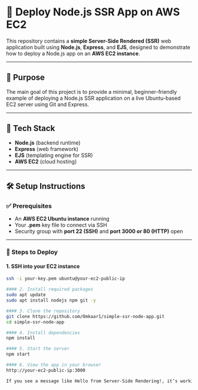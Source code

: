 # 🚀 Deploy Node.js SSR App on AWS EC2

This repository contains a **simple Server-Side Rendered (SSR)** web application built using **Node.js**, **Express**, and **EJS**, designed to demonstrate how to deploy a Node.js app on an **AWS EC2 instance**.

---

## 🎯 Purpose

The main goal of this project is to provide a minimal, beginner-friendly example of deploying a Node.js SSR application on a live Ubuntu-based EC2 server using Git and Express.

---

## 🧱 Tech Stack

- **Node.js** (backend runtime)
- **Express** (web framework)
- **EJS** (templating engine for SSR)
- **AWS EC2** (cloud hosting)

---

## 🛠️ Setup Instructions

### ✅ Prerequisites

- An **AWS EC2 Ubuntu instance** running
- Your **.pem** key file to connect via SSH
- Security group with **port 22 (SSH)** and **port 3000 or 80 (HTTP)** open

---

### 🔧 Steps to Deploy

#### 1. SSH into your EC2 instance

```bash
ssh -i your-key.pem ubuntu@your-ec2-public-ip

#### 2. Install required packages
sudo apt update
sudo apt install nodejs npm git -y

#### 3. Clone the repository
git clone https://github.com/Omkaar1/simple-ssr-node-app.git
cd simple-ssr-node-app

#### 4. Install dependencies
npm install

#### 5. Start the server
npm start

#### 6. View the app in your browser
http://your-ec2-public-ip:3000

If you see a message like Hello from Server-Side Rendering!, it’s working! 🎉
